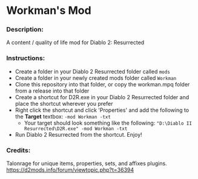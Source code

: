 # Workman's Mod


### Description:
A content / quality of life mod for Diablo 2: Resurrected

### Instructions:
- Create a folder in your Diablo 2 Resurrected folder called `mods`
- Create a folder in your newly created mods folder called `Workman`
- Clone this repository into that folder, or copy the workman.mpq folder from a release into that folder
- Create a shortcut for D2R.exe in your Diablo 2 Resurrected folder and place the shortcut wherever you prefer
- Right click the shortcut and click 'Properties' and add the following to the **Target** textbox: `-mod Workman -txt`
  - Your target should look something like the following: `"D:\Diablo II Resurrected\D2R.exe" -mod Workman -txt`
- Run Diablo 2 Resurrected from the shortcut. Enjoy!

### Credits:
Talonrage for unique items, properties, sets, and affixes plugins. https://d2mods.info/forum/viewtopic.php?t=36394
